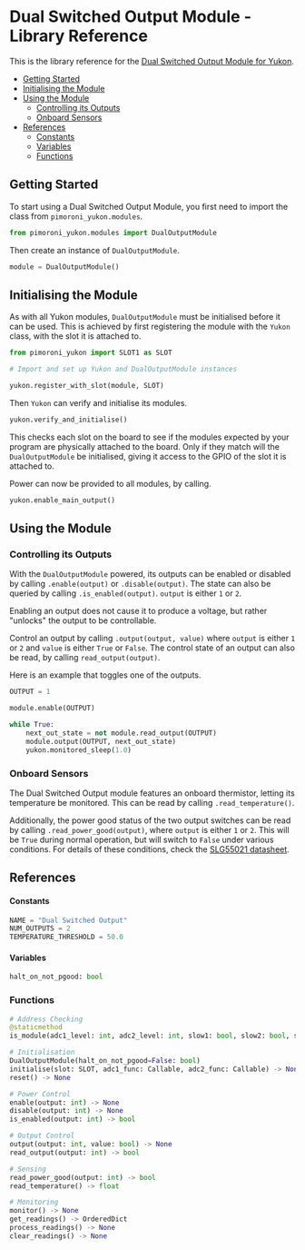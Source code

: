 # Dual Switched Output Module - Library Reference <!-- omit in toc -->

This is the library reference for the [Dual Switched Output Module for Yukon](https://pimoroni.com/yukon).

- [Getting Started](#getting-started)
- [Initialising the Module](#initialising-the-module)
- [Using the Module](#using-the-module)
  - [Controlling its Outputs](#controlling-its-outputs)
  - [Onboard Sensors](#onboard-sensors)
- [References](#references)
    - [Constants](#constants)
    - [Variables](#variables)
  - [Functions](#functions)



## Getting Started

To start using a Dual Switched Output Module, you first need to import the class from `pimoroni_yukon.modules`.

```python
from pimoroni_yukon.modules import DualOutputModule
```

Then create an instance of `DualOutputModule`.

```python
module = DualOutputModule()
```


## Initialising the Module

As with all Yukon modules, `DualOutputModule` must be initialised before it can be used. This is achieved by first registering the module with the `Yukon` class, with the slot it is attached to.

```python
from pimoroni_yukon import SLOT1 as SLOT

# Import and set up Yukon and DualOutputModule instances

yukon.register_with_slot(module, SLOT)
```

Then `Yukon` can verify and initialise its modules.

```python
yukon.verify_and_initialise()
```

This checks each slot on the board to see if the modules expected by your program are physically attached to the board. Only if they match will the `DualOutputModule` be initialised, giving it access to the GPIO of the slot it is attached to.

Power can now be provided to all modules, by calling.

```python
yukon.enable_main_output()
```


## Using the Module

### Controlling its Outputs

With the `DualOutputModule` powered, its outputs can be enabled or disabled by calling `.enable(output)` or `.disable(output)`. The state can also be queried by calling `.is_enabled(output)`. `output` is either `1` or `2`.

Enabling an output does not cause it to produce a voltage, but rather "unlocks" the output to be controllable.

Control an output by calling `.output(output, value)` where `output` is either `1` or `2` and `value` is either `True` or `False`. The control state of an output can also be read, by calling `read_output(output)`.

Here is an example that toggles one of the outputs.

```python
OUTPUT = 1

module.enable(OUTPUT)

while True:
    next_out_state = not module.read_output(OUTPUT)
    module.output(OUTPUT, next_out_state)
    yukon.monitored_sleep(1.0)
```


### Onboard Sensors

The Dual Switched Output module features an onboard thermistor, letting its temperature be monitored. This can be read by calling `.read_temperature()`.

Additionally, the power good status of the two output switches can be read by calling `.read_power_good(output)`, where `output` is either `1` or `2`. This will be `True` during normal operation, but will switch to `False` under various conditions. For details of these conditions, check the [SLG55021 datasheet](https://www.renesas.com/eu/en/document/dst/slg55021-200010v-datasheet).


## References

#### Constants

```python
NAME = "Dual Switched Output"
NUM_OUTPUTS = 2
TEMPERATURE_THRESHOLD = 50.0
```

#### Variables
```python
halt_on_not_pgood: bool
```

### Functions

```python
# Address Checking
@staticmethod
is_module(adc1_level: int, adc2_level: int, slow1: bool, slow2: bool, slow3: bool) -> bool

# Initialisation
DualOutputModule(halt_on_not_pgood=False: bool)
initialise(slot: SLOT, adc1_func: Callable, adc2_func: Callable) -> None
reset() -> None

# Power Control
enable(output: int) -> None
disable(output: int) -> None
is_enabled(output: int) -> bool

# Output Control
output(output: int, value: bool) -> None
read_output(output: int) -> bool

# Sensing
read_power_good(output: int) -> bool
read_temperature() -> float

# Monitoring
monitor() -> None
get_readings() -> OrderedDict
process_readings() -> None
clear_readings() -> None
```
